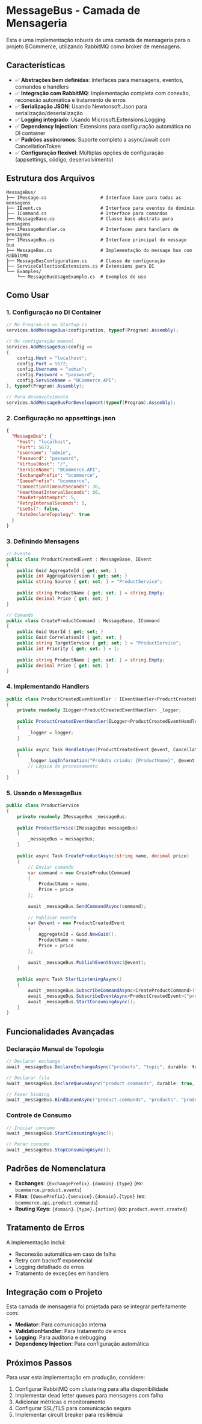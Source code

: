 # MessageBus - Camada de Mensageria

Esta é uma implementação robusta de uma camada de mensageria para o projeto BCommerce, utilizando RabbitMQ como broker de mensagens.

## Características

- ✅ **Abstrações bem definidas**: Interfaces para mensagens, eventos, comandos e handlers
- ✅ **Integração com RabbitMQ**: Implementação completa com conexão, reconexão automática e tratamento de erros
- ✅ **Serialização JSON**: Usando Newtonsoft.Json para serialização/deserialização
- ✅ **Logging integrado**: Usando Microsoft.Extensions.Logging
- ✅ **Dependency Injection**: Extensions para configuração automática no DI container
- ✅ **Padrões assíncronos**: Suporte completo a async/await com CancellationToken
- ✅ **Configuração flexível**: Múltiplas opções de configuração (appsettings, código, desenvolvimento)

## Estrutura dos Arquivos

```
MessageBus/
├── IMessage.cs                    # Interface base para todas as mensagens
├── IEvent.cs                      # Interface para eventos de domínio
├── ICommand.cs                    # Interface para comandos
├── MessageBase.cs                 # Classe base abstrata para mensagens
├── IMessageHandler.cs             # Interfaces para handlers de mensagens
├── IMessageBus.cs                 # Interface principal do message bus
├── MessageBus.cs                  # Implementação do message bus com RabbitMQ
├── MessageBusConfiguration.cs     # Classe de configuração
├── ServiceCollectionExtensions.cs # Extensions para DI
└── Examples/
    └── MessageBusUsageExample.cs  # Exemplos de uso
```

## Como Usar

### 1. Configuração no DI Container

```csharp
// No Program.cs ou Startup.cs
services.AddMessageBus(configuration, typeof(Program).Assembly);

// Ou configuração manual
services.AddMessageBus(config =>
{
    config.Host = "localhost";
    config.Port = 5672;
    config.Username = "admin";
    config.Password = "password";
    config.ServiceName = "BCommerce.API";
}, typeof(Program).Assembly);

// Para desenvolvimento
services.AddMessageBusForDevelopment(typeof(Program).Assembly);
```

### 2. Configuração no appsettings.json

```json
{
  "MessageBus": {
    "Host": "localhost",
    "Port": 5672,
    "Username": "admin",
    "Password": "password",
    "VirtualHost": "/",
    "ServiceName": "BCommerce.API",
    "ExchangePrefix": "bcommerce",
    "QueuePrefix": "bcommerce",
    "ConnectionTimeoutSeconds": 30,
    "HeartbeatIntervalSeconds": 60,
    "MaxRetryAttempts": 5,
    "RetryIntervalSeconds": 5,
    "UseSsl": false,
    "AutoDeclareTopology": true
  }
}
```

### 3. Definindo Mensagens

```csharp
// Evento
public class ProductCreatedEvent : MessageBase, IEvent
{
    public Guid AggregateId { get; set; }
    public int AggregateVersion { get; set; }
    public string Source { get; set; } = "ProductService";
    
    public string ProductName { get; set; } = string.Empty;
    public decimal Price { get; set; }
}

// Comando
public class CreateProductCommand : MessageBase, ICommand
{
    public Guid UserId { get; set; }
    public Guid CorrelationId { get; set; }
    public string TargetService { get; set; } = "ProductService";
    public int Priority { get; set; } = 1;
    
    public string ProductName { get; set; } = string.Empty;
    public decimal Price { get; set; }
}
```

### 4. Implementando Handlers

```csharp
public class ProductCreatedEventHandler : IEventHandler<ProductCreatedEvent>
{
    private readonly ILogger<ProductCreatedEventHandler> _logger;
    
    public ProductCreatedEventHandler(ILogger<ProductCreatedEventHandler> logger)
    {
        _logger = logger;
    }
    
    public async Task HandleAsync(ProductCreatedEvent @event, CancellationToken cancellationToken = default)
    {
        _logger.LogInformation("Produto criado: {ProductName}", @event.ProductName);
        // Lógica de processamento
    }
}
```

### 5. Usando o MessageBus

```csharp
public class ProductService
{
    private readonly IMessageBus _messageBus;
    
    public ProductService(IMessageBus messageBus)
    {
        _messageBus = messageBus;
    }
    
    public async Task CreateProductAsync(string name, decimal price)
    {
        // Enviar comando
        var command = new CreateProductCommand
        {
            ProductName = name,
            Price = price
        };
        
        await _messageBus.SendCommandAsync(command);
        
        // Publicar evento
        var @event = new ProductCreatedEvent
        {
            AggregateId = Guid.NewGuid(),
            ProductName = name,
            Price = price
        };
        
        await _messageBus.PublishEventAsync(@event);
    }
    
    public async Task StartListeningAsync()
    {
        await _messageBus.SubscribeCommandAsync<CreateProductCommand>("product.commands");
        await _messageBus.SubscribeEventAsync<ProductCreatedEvent>("product.events");
        await _messageBus.StartConsumingAsync();
    }
}
```

## Funcionalidades Avançadas

### Declaração Manual de Topologia

```csharp
// Declarar exchange
await _messageBus.DeclareExchangeAsync("products", "topic", durable: true);

// Declarar fila
await _messageBus.DeclareQueueAsync("product.commands", durable: true, exclusive: false, autoDelete: false);

// Fazer binding
await _messageBus.BindQueueAsync("product.commands", "products", "product.command.*");
```

### Controle de Consumo

```csharp
// Iniciar consumo
await _messageBus.StartConsumingAsync();

// Parar consumo
await _messageBus.StopConsumingAsync();
```

## Padrões de Nomenclatura

- **Exchanges**: `{ExchangePrefix}.{domain}.{type}` (ex: `bcommerce.product.events`)
- **Filas**: `{QueuePrefix}.{service}.{domain}.{type}` (ex: `bcommerce.api.product.commands`)
- **Routing Keys**: `{domain}.{type}.{action}` (ex: `product.event.created`)

## Tratamento de Erros

A implementação inclui:
- Reconexão automática em caso de falha
- Retry com backoff exponencial
- Logging detalhado de erros
- Tratamento de exceções em handlers

## Integração com o Projeto

Esta camada de mensageria foi projetada para se integrar perfeitamente com:
- **Mediator**: Para comunicação interna
- **ValidationHandler**: Para tratamento de erros
- **Logging**: Para auditoria e debugging
- **Dependency Injection**: Para configuração automática

## Próximos Passos

Para usar esta implementação em produção, considere:
1. Configurar RabbitMQ com clustering para alta disponibilidade
2. Implementar dead letter queues para mensagens com falha
3. Adicionar métricas e monitoramento
4. Configurar SSL/TLS para comunicação segura
5. Implementar circuit breaker para resiliência